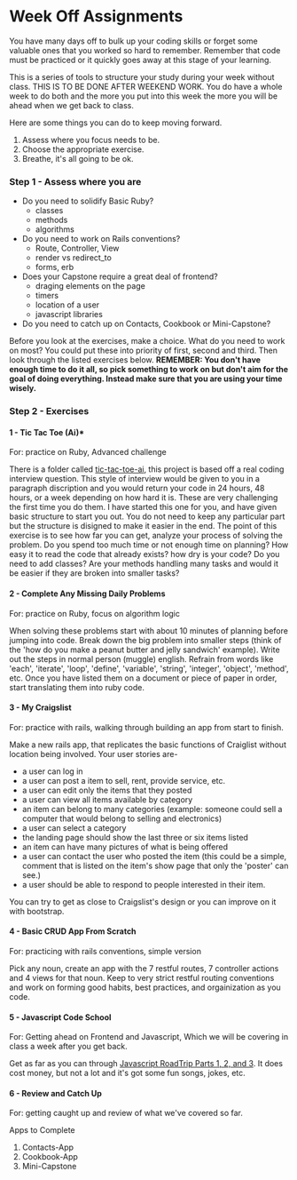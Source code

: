 # Week Off Assignments


You have many days off to bulk up your coding skills or forget some valuable ones that you worked so hard to remember. Remember that code must be practiced or it quickly goes away at this stage of your learning.

This is a series of tools to structure your study during your week without class. THIS IS TO BE DONE AFTER WEEKEND WORK. You do have a whole week to do both and the more you put into this week the more you will be ahead when we get back to class.

Here are some things you can do to keep moving forward.

1. Assess where you focus needs to be.
2. Choose the appropriate exercise.
3. Breathe, it's all going to be ok.


### Step 1 - Assess where you are

- Do you need to solidify Basic Ruby? 
  - classes
  - methods
  - algorithms
- Do you need to work on Rails conventions?
  - Route, Controller, View
  - render vs redirect_to
  - forms, erb
- Does your Capstone require a great deal of frontend?
  - draging elements on the page
  - timers
  - location of a user
  - javascript libraries
- Do you need to catch up on Contacts, Cookbook or Mini-Capstone?

Before you look at the exercises, make a choice. What do you need to work on most? You could put these into priority of first, second and third. Then look through the listed exercises below. **REMEMBER: You don't have enough time to do it all, so pick something to work on but don't aim for the goal of doing everything. Instead make sure that you are using your time wisely.**

### Step 2 - Exercises

#### 1 - Tic Tac Toe (Ai)*

For: practice on Ruby, Advanced challenge

There is a folder called [tic-tac-toe-ai](/tic-tac-toe-ai), this project is based off a real coding interview question. This style of interview would be given to you in a paragraph discription and you would return your code in 24 hours, 48 hours, or a week depending on how hard it is. These are very challenging the first time you do them. I have started this one for you, and have given basic structure to start you out. You do not need to keep any particular part but the structure is disigned to make it easier in the end. The point of this exercise is to see how far you can get, analyze your process of solving the problem. Do you spend too much time or not enough time on planning? How easy it to read the code that already exists? how dry is your code? Do you need to add classes? Are your methods handling many tasks and would it be easier if they are broken into smaller tasks? 

#### 2 - Complete Any Missing Daily Problems

For: practice on Ruby, focus on algorithm logic

When solving these problems start with about 10 minutes of planning before jumping into code. Break down the big problem into smaller steps (think of the 'how do you make a peanut butter and jelly sandwich' example). Write out the steps in normal person (muggle) english. Refrain from words like 'each', 'iterate', 'loop', 'define', 'variable', 'string', 'integer', 'object', 'method', etc. Once you have listed them on a document or piece of paper in order, start translating them into ruby code.

#### 3 - My Craigslist

For: practice with rails, walking through building an app from start to finish.

Make a new rails app, that replicates the basic functions of Craiglist without location being involved. Your user stories are-

- a user can log in
- a user can post a item to sell, rent, provide service, etc.
- a user can edit only the items that they posted
- a user can view all items available by category
- an item can belong to many categories (example: someone could sell a computer that would belong to selling and electronics)
- a user can select a category
- the landing page should show the last three or six items listed
- an item can have many pictures of what is being offered
- a user can contact the user who posted the item (this could be a simple, comment that is listed on the item's show page that only the 'poster' can see.)
- a user should be able to respond to people interested in their item.

You can try to get as close to Craigslist's design or you can improve on it with bootstrap.

#### 4 - Basic CRUD App From Scratch

For: practicing with rails conventions, simple version

Pick any noun, create an app with the 7 restful routes, 7 controller actions and 4 views for that noun. Keep to very strict restful routing conventions and work on forming good habits, best practices, and orgainization as you code.

#### 5 - Javascript Code School

For: Getting ahead on Frontend and Javascript, Which we will be covering in class a week after you get back. 

Get as far as you can through [Javascript RoadTrip Parts 1, 2, and 3](https://www.codeschool.com/courses/javascript-road-trip-part-1). It does cost money, but not a lot and it's got some fun songs, jokes, etc.

#### 6 - Review and Catch Up

For: getting caught up and review of what we've covered so far.

Apps to Complete
 1. Contacts-App
 2. Cookbook-App
 3. Mini-Capstone
